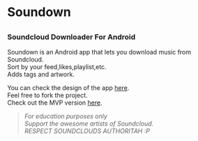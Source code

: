 # Soundown
##
### Soundcloud Downloader For Android

Soundown is an Android app that lets you download music from Soundcloud.  
Sort by your feed,likes,playlist,etc.  
Adds tags and artwork.

You can check the design of the app [here](https://www.behance.net/sandeep96).  
Feel free to fork the project.  
Check out the MVP version [here](https://github.com/MSandeep96/SoundLoad).

> *For education purposes only  
> Support the awesome artists of Soundcloud.  
> RESPECT SOUNDCLOUDS AUTHORITAH :P*  
